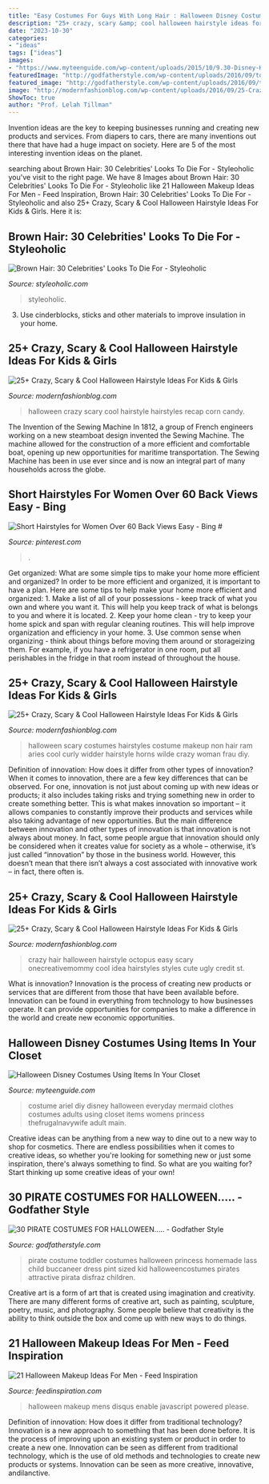 ```yaml
---
title: "Easy Costumes For Guys With Long Hair : Halloween Disney Costumes Using Items In Your Closet"
description: "25+ crazy, scary &amp; cool halloween hairstyle ideas for kids &amp; girls"
date: "2023-10-30"
categories:
- "ideas"
tags: ["ideas"]
images:
- "https://www.myteenguide.com/wp-content/uploads/2015/10/9.30-Disney-Halloween-Fashion-Board-Ariel-2.jpg"
featuredImage: "http://godfatherstyle.com/wp-content/uploads/2016/09/toddler-girls-pirate-costume..jpg"
featured_image: "http://godfatherstyle.com/wp-content/uploads/2016/09/toddler-girls-pirate-costume..jpg"
image: "http://modernfashionblog.com/wp-content/uploads/2016/09/25-Crazy-Scary-Cool-Halloween-Hairstyle-Ideas-For-Kids-Girls-2016-6.gif"
ShowToc: true
author: "Prof. Lelah Tillman"
---
```



Invention ideas are the key to keeping businesses running and creating new products and services. From diapers to cars, there are many inventions out there that have had a huge impact on society. Here are 5 of the most interesting invention ideas on the planet.

	

		
searching about Brown Hair: 30 Celebrities&#039; Looks To Die For - Styleoholic you've visit to the right page. We have 8 Images about Brown Hair: 30 Celebrities&#039; Looks To Die For - Styleoholic like 21 Halloween Makeup Ideas For Men - Feed Inspiration, Brown Hair: 30 Celebrities&#039; Looks To Die For - Styleoholic and also 25+ Crazy, Scary &amp; Cool Halloween Hairstyle Ideas For Kids &amp; Girls. Here it is:
		
    
## Brown Hair: 30 Celebrities&#039; Looks To Die For - Styleoholic

<img loading=lazy src="https://i.styleoholic.com/celebrities-brown-hair-ideas-that-you-gonna-love-27-500x833.jpg" onerror="this.onerror=null;this.src='https://tse4.mm.bing.net/th?id=OIP.gxt_ULApMOlYxtzdIwx4dQHaMV&amp;pid=15.1';" alt="Brown Hair: 30 Celebrities&#039; Looks To Die For - Styleoholic">

_Source: styleoholic.com_

>styleoholic. 

	

3. Use cinderblocks, sticks and other materials to improve insulation in your home.

    
## 25+ Crazy, Scary &amp; Cool Halloween Hairstyle Ideas For Kids &amp; Girls

<img loading=lazy src="http://modernfashionblog.com/wp-content/uploads/2016/09/25-Crazy-Scary-Cool-Halloween-Hairstyle-Ideas-For-Kids-Girls-2016-13.gif" onerror="this.onerror=null;this.src='https://tse3.mm.bing.net/th?id=OIP.QaDjH0PHkSxlWALqS08pkwHaLH&amp;pid=15.1';" alt="25+ Crazy, Scary &amp; Cool Halloween Hairstyle Ideas For Kids &amp; Girls">

_Source: modernfashionblog.com_

>halloween crazy scary cool hairstyle hairstyles recap corn candy. 

	

The Invention of the Sewing Machine
In 1812, a group of French engineers working on a new steamboat design invented the Sewing Machine. The machine allowed for the construction of a more efficient and comfortable boat, opening up new opportunities for maritime transportation. The Sewing Machine has been in use ever since and is now an integral part of many households across the globe.

    
## Short Hairstyles For Women Over 60 Back Views Easy - Bing #

<img loading=lazy src="https://i.pinimg.com/736x/12/a1/fe/12a1fe6175a2cb13237a98f95df78af4.jpg" onerror="this.onerror=null;this.src='https://tse2.mm.bing.net/th?id=OIP.l_RRV86vP9_Z000-iqzhKAHaKB&amp;pid=15.1';" alt="Short Hairstyles for Women Over 60 Back Views Easy - Bing #">

_Source: pinterest.com_

>. 

	

Get organized: What are some simple tips to make your home more efficient and organized?
In order to be more efficient and organized, it is important to have a plan. Here are some tips to help make your home more efficient and organized: 1. Make a list of all of your possessions - keep track of what you own and where you want it. This will help you keep track of what is belongs to you and where it is located. 
2. Keep your home clean - try to keep your home spick and span with regular cleaning routines. This will help improve organization and efficiency in your home. 3. Use common sense when organizing - think about things before moving them around or storageizing them. For example, if you have a refrigerator in one room, put all perishables in the fridge in that room instead of throughout the house. 
    
## 25+ Crazy, Scary &amp; Cool Halloween Hairstyle Ideas For Kids &amp; Girls

<img loading=lazy src="http://modernfashionblog.com/wp-content/uploads/2016/09/25-Crazy-Scary-Cool-Halloween-Hairstyle-Ideas-For-Kids-Girls-2016-6.gif" onerror="this.onerror=null;this.src='https://tse2.mm.bing.net/th?id=OIP.iIDHUKOwBdRUQmdHhUwxogHaLH&amp;pid=15.1';" alt="25+ Crazy, Scary &amp; Cool Halloween Hairstyle Ideas For Kids &amp; Girls">

_Source: modernfashionblog.com_

>halloween scary costumes hairstyles costume makeup non hair ram aries cool curly widder hairstyle horns wilde crazy woman frau diy. 

	

Definition of innovation: How does it differ from other types of innovation?
When it comes to innovation, there are a few key differences that can be observed. For one, innovation is not just about coming up with new ideas or products; it also includes taking risks and trying something new in order to create something better. This is what makes innovation so important – it allows companies to constantly improve their products and services while also taking advantage of new opportunities.
But the main difference between innovation and other types of innovation is that innovation is not always about money. In fact, some people argue that innovation should only be considered when it creates value for society as a whole – otherwise, it’s just called “innovation” by those in the business world. However, this doesn’t mean that there isn’t always a cost associated with innovative work – in fact, there often is.

    
## 25+ Crazy, Scary &amp; Cool Halloween Hairstyle Ideas For Kids &amp; Girls

<img loading=lazy src="http://modernfashionblog.com/wp-content/uploads/2016/09/25-Crazy-Scary-Cool-Halloween-Hairstyle-Ideas-For-Kids-Girls-2016-17.gif" onerror="this.onerror=null;this.src='https://tse3.mm.bing.net/th?id=OIP.R-ovf2pB2JrmZRBsihRVTwHaLD&amp;pid=15.1';" alt="25+ Crazy, Scary &amp; Cool Halloween Hairstyle Ideas For Kids &amp; Girls">

_Source: modernfashionblog.com_

>crazy hair halloween hairstyle octopus easy scary onecreativemommy cool idea hairstyles styles cute ugly credit st. 

	

What is innovation?
Innovation is the process of creating new products or services that are different from those that have been available before. Innovation can be found in everything from technology to how businesses operate. It can provide opportunities for companies to make a difference in the world and create new economic opportunities.

    
## Halloween Disney Costumes Using Items In Your Closet

<img loading=lazy src="https://www.myteenguide.com/wp-content/uploads/2015/10/9.30-Disney-Halloween-Fashion-Board-Ariel-2.jpg" onerror="this.onerror=null;this.src='https://tse4.mm.bing.net/th?id=OIP.5JCidxAchmw0tffNwoSmWQHaLO&amp;pid=15.1';" alt="Halloween Disney Costumes Using Items In Your Closet">

_Source: myteenguide.com_

>costume ariel diy disney halloween everyday mermaid clothes costumes adults using closet items womens princess thefrugalnavywife adult main. 

	

Creative ideas can be anything from a new way to dine out to a new way to shop for cosmetics. There are endless possibilities when it comes to creative ideas, so whether you're looking for something new or just some inspiration, there's always something to find. So what are you waiting for? Start thinking up some creative ideas of your own!

    
## 30 PIRATE COSTUMES FOR HALLOWEEN..... - Godfather Style

<img loading=lazy src="http://godfatherstyle.com/wp-content/uploads/2016/09/toddler-girls-pirate-costume..jpg" onerror="this.onerror=null;this.src='https://tse2.mm.bing.net/th?id=OIP.KM-xkIlym9laTm38qfGtkQHaKl&amp;pid=15.1';" alt="30 PIRATE COSTUMES FOR HALLOWEEN..... - Godfather Style">

_Source: godfatherstyle.com_

>pirate costume toddler costumes halloween princess homemade lass child buccaneer dress pint sized kid halloweencostumes pirates attractive pirata disfraz children. 

	

Creative art is a form of art that is created using imagination and creativity. There are many different forms of creative art, such as painting, sculpture, poetry, music, and photography. Some people believe that creativity is the ability to think outside the box and come up with new ways to do things.

    
## 21 Halloween Makeup Ideas For Men - Feed Inspiration

<img loading=lazy src="http://feedinspiration.com/wp-content/uploads/2016/09/mens-halloween-makeup.jpg" onerror="this.onerror=null;this.src='https://tse2.mm.bing.net/th?id=OIP.KGI8bmayvljR74q1WKoK9gHaLH&amp;pid=15.1';" alt="21 Halloween Makeup Ideas For Men - Feed Inspiration">

_Source: feedinspiration.com_

>halloween makeup mens disqus enable javascript powered please. 

	

Definition of innovation: How does it differ from traditional technology?
Innovation is a new approach to something that has been done before. It is the process of improving upon an existing system or product in order to create a new one. Innovation can be seen as different from traditional technology, which is the use of old methods and technologies to create new products or systems. Innovation can be seen as more creative, innovative, andilanctive.

